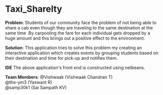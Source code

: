 # Taxi_ShareIty

**Problem**:
Students of our community face the problem of not being able to share a cab even though they are traveling to the same destination at the same time .By carpooling the fare for each individual gets dropped by a huge amount and this brings out a positive effect to the environment. 

**Solution**:
This application tries to solve this problem my creating an interactive application which creates events by grouping students based on their destination and time for pick-up and notifies them.

**IDE**
The above application's front end is constructed using netbeans.

**Team Members**:
@Vishwaak (Vishwaak Chandran T)                                                                                                                                                     
@the-ym3 (Yaswant R)                                                                                                           
@samp30k1 (Sai Sampath KV)
